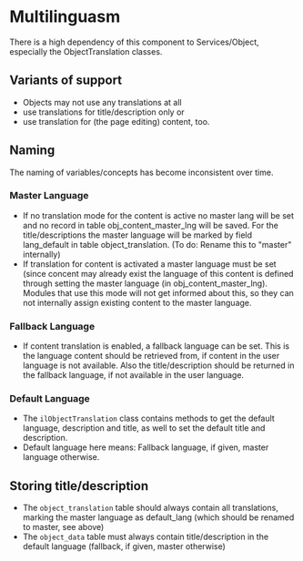 # Multilinguasm

There is a high dependency of this component to Services/Object, especially the ObjectTranslation classes.

## Variants of support
- Objects may not use any translations at all
- use translations for title/description only or
- use translation for (the page editing) content, too.

## Naming

The naming of variables/concepts has become inconsistent over time.

### Master Language

- If no translation mode for the content is active no master lang will be
 set and no record in table obj_content_master_lng will be saved. For the title/descriptions the master language will be marked by field lang_default in table object_translation. (To do: Rename this to "master" internally)
- If translation for content is activated a master language must be set (since concent may already exist the language of this content is defined through setting the master language (in obj_content_master_lng). Modules that use this mode will not get informed about this, so they can not internally assign existing content to the master language.

### Fallback Language

- If content translation is enabled, a fallback language can be set. This is the language content should be retrieved from, if content in the user language is not available. Also the title/description should be returned in the fallback language, if not available in the user language.

### Default Language

- The `ilObjectTranslation` class contains methods to get the default language, description and title, as well to set the default title and description.
- Default language here means: Fallback language, if given, master language otherwise.

## Storing title/description

- The `object_translation` table should always contain all translations, marking the master language as default_lang (which should be renamed to master, see above)
- The `object_data` table must always contain title/description in the default language (fallback, if given, master otherwise)
